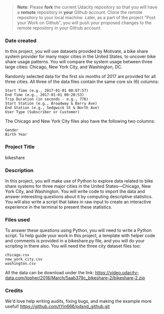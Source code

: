 >**Note**: Please **fork** the current Udacity repository so that you will have a **remote** repository in **your** Github account. Clone the remote repository to your local machine. Later, as a part of the project "Post your Work on Github", you will push your proposed changes to the remote repository in your Github account.

### Date created
In this project, you will use datasets provided by Motivate, a bike share system provider for many major cities in the United States, to uncover bike share usage patterns. You will compare the system usage between three large cities: Chicago, New York City, and Washington, DC.

Randomly selected data for the first six months of 2017 are provided for all three cities. All three of the data files contain the same core six (6) columns:

    Start Time (e.g., 2017-01-01 00:07:57)
    End Time (e.g., 2017-01-01 00:20:53)
    Trip Duration (in seconds - e.g., 776)
    Start Station (e.g., Broadway & Barry Ave)
    End Station (e.g., Sedgwick St & North Ave)
    User Type (Subscriber or Customer)

The Chicago and New York City files also have the following two columns:

    Gender
    Birth Year

### Project Title
bikeshare

### Description
In this project, you will make use of Python to explore data related to bike share systems for three major cities in the United States—Chicago, New York City, and Washington. You will write code to import the data and answer interesting questions about it by computing descriptive statistics. You will also write a script that takes in raw input to create an interactive experience in the terminal to present these statistics.

### Files used
To answer these questions using Python, you will need to write a Python script. To help guide your work in this project, a template with helper code and comments is provided in a bikeshare.py file, and you will do your scripting in there also. You will need the three city dataset files too:

    chicago.csv
    new_york_city.csv
    washington.csv

All the data can be download under the link: https://video.udacity-data.com/topher/2018/March/5aab379c_bikeshare-2/bikeshare-2.zip
### Credits
We'd love help writing audits, fixing bugs, and making the example more useful!
https://github.com/tYin666/pdsnd_github.git
